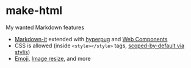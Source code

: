 # make-html

My wanted Markdown features

- [Markdown-it](https://github.com/markdown-it/markdown-it) extended with [hyperpug](https://github.com/patarapolw/hyperpug) and [Web Components](https://developer.mozilla.org/en-US/docs/Web/Web_Components)
- CSS is allowed (inside `<style></style>` tags, [scoped-by-default via stylis](https://github.com/thysultan/stylis.js))
- [Emoji](https://github.com/markdown-it/markdown-it-emoji), [Image resize](https://github.com/tatsy/markdown-it-imsize), and more
